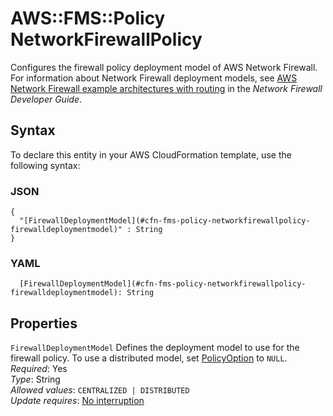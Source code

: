 # AWS::FMS::Policy NetworkFirewallPolicy<a name="aws-properties-fms-policy-networkfirewallpolicy"></a>

Configures the firewall policy deployment model of AWS Network Firewall\. For information about Network Firewall deployment models, see [AWS Network Firewall example architectures with routing](https://docs.aws.amazon.com/network-firewall/latest/developerguide/architectures.html) in the *Network Firewall Developer Guide*\.

## Syntax<a name="aws-properties-fms-policy-networkfirewallpolicy-syntax"></a>

To declare this entity in your AWS CloudFormation template, use the following syntax:

### JSON<a name="aws-properties-fms-policy-networkfirewallpolicy-syntax.json"></a>

```
{
  "[FirewallDeploymentModel](#cfn-fms-policy-networkfirewallpolicy-firewalldeploymentmodel)" : String
}
```

### YAML<a name="aws-properties-fms-policy-networkfirewallpolicy-syntax.yaml"></a>

```
  [FirewallDeploymentModel](#cfn-fms-policy-networkfirewallpolicy-firewalldeploymentmodel): String
```

## Properties<a name="aws-properties-fms-policy-networkfirewallpolicy-properties"></a>

`FirewallDeploymentModel`  <a name="cfn-fms-policy-networkfirewallpolicy-firewalldeploymentmodel"></a>
Defines the deployment model to use for the firewall policy\. To use a distributed model, set [PolicyOption](https://docs.aws.amazon.com/fms/2018-01-01/APIReference/API_PolicyOption.html) to `NULL`\.  
*Required*: Yes  
*Type*: String  
*Allowed values*: `CENTRALIZED | DISTRIBUTED`  
*Update requires*: [No interruption](https://docs.aws.amazon.com/AWSCloudFormation/latest/UserGuide/using-cfn-updating-stacks-update-behaviors.html#update-no-interrupt)